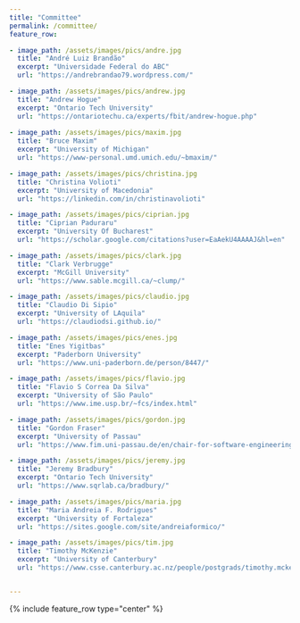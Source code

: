 ```yaml
---
title: "Committee"
permalink: /committee/
feature_row:

- image_path: /assets/images/pics/andre.jpg
  title: "André Luiz Brandão"
  excerpt: "Universidade Federal do ABC"
  url: "https://andrebrandao79.wordpress.com/"

- image_path: /assets/images/pics/andrew.jpg
  title: "Andrew Hogue"
  excerpt: "Ontario Tech University"
  url: "https://ontariotechu.ca/experts/fbit/andrew-hogue.php"
  	 
- image_path: /assets/images/pics/maxim.jpg
  title: "Bruce Maxim"
  excerpt: "University of Michigan"
  url: "https://www-personal.umd.umich.edu/~bmaxim/"

- image_path: /assets/images/pics/christina.jpg
  title: "Christina Volioti"
  excerpt: "University of Macedonia"
  url: "https://linkedin.com/in/christinavolioti"

- image_path: /assets/images/pics/ciprian.jpg
  title: "Ciprian Paduraru"
  excerpt: "University Of Bucharest"
  url: "https://scholar.google.com/citations?user=EaAekU4AAAAJ&hl=en"

- image_path: /assets/images/pics/clark.jpg
  title: "Clark Verbrugge"
  excerpt: "McGill University"
  url: "https://www.sable.mcgill.ca/~clump/"

- image_path: /assets/images/pics/claudio.jpg
  title: "Claudio Di Sipio"
  excerpt: "University of LAquila"
  url: "https://claudiodsi.github.io/"

- image_path: /assets/images/pics/enes.jpg
  title: "Enes Yigitbas"
  excerpt: "Paderborn University"
  url: "https://www.uni-paderborn.de/person/8447/"

- image_path: /assets/images/pics/flavio.jpg
  title: "Flavio S Correa Da Silva"
  excerpt: "University of São Paulo"
  url: "https://www.ime.usp.br/~fcs/index.html"

- image_path: /assets/images/pics/gordon.jpg
  title: "Gordon Fraser"
  excerpt: "University of Passau"
  url: "https://www.fim.uni-passau.de/en/chair-for-software-engineering-ii/"

- image_path: /assets/images/pics/jeremy.jpg
  title: "Jeremy Bradbury"
  excerpt: "Ontario Tech University"
  url: "https://www.sqrlab.ca/bradbury/"

- image_path: /assets/images/pics/maria.jpg
  title: "Maria Andreia F. Rodrigues"
  excerpt: "University of Fortaleza"
  url: "https://sites.google.com/site/andreiaformico/"

- image_path: /assets/images/pics/tim.jpg
  title: "Timothy McKenzie"
  excerpt: "University of Canterbury"
  url: "https://www.csse.canterbury.ac.nz/people/postgrads/timothy.mckenzie"


---
```


{% include feature_row  type="center" %}

